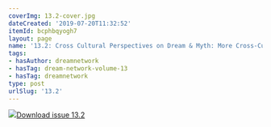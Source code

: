 ```yaml
---
coverImg: 13.2-cover.jpg
dateCreated: '2019-07-20T11:32:52'
itemId: bcphbqyogh7
layout: page
name: '13.2: Cross Cultural Perspectives on Dream & Myth: More Cross-Cultural Perspectives'
tags:
- hasAuthor: dreamnetwork
- hasTag: dream-network-volume-13
- hasTag: dreamnetwork
type: post
urlSlug: '13.2'
---
```

<img class="card-journal-img" src="../images/13.2-rect.jpg"/><a href="../files/pdfs/Volume_13/13.2-Dream-Network_Volume-13_No-2.pdf" download="">Download issue 13.2</a>